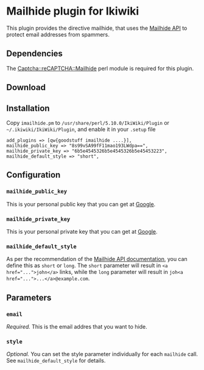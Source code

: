 # Mailhide plugin for Ikiwiki

This plugin provides the directive mailhide, that uses the [Mailhide
API][1] to protect email addresses from spammers.

## Dependencies

The [Captcha::reCAPTCHA::Mailhide][2] perl module is required for this
plugin.

## Download



## Installation

Copy `imailhide.pm` to `/usr/share/perl/5.10.0/IkiWiki/Plugin` or
`~/.ikiwiki/IkiWiki/Plugin`, and enable it in your `.setup` file

    add_plugins => [qw{goodstuff imailhide ....}],
    mailhide_public_key => "8s99vSA99fF11mao193LWdpa==",
    mailhide_private_key => "6b5e4545326b5e4545326b5e45453223",
    mailhide_default_style => "short",

## Configuration

### `mailhide_public_key`

This is your personal public key that you can get at [Google][3].

### `mailhide_private_key`

This is your personal private key that you can get at [Google][3].

### `mailhide_default_style`

As per the recommendation of the [Mailhide API documentation][4], you
can define this as `short` or `long`. The `short` parameter will
result in `<a href="...">john</a>` links, while the `long` parameter
will result in `joh<a href="...">...</a>@example.com`.

## Parameters

### `email`

*Required.* This is the email addres that you want to hide.

### `style`

*Optional.* You can set the style parameter individually for each
 `mailhide` call. See `mailhide_default_style` for details.

[1]: http://www.google.com/recaptcha/mailhide/
[2]: http://search.cpan.org/perldoc?Captcha::reCAPTCHA::Mailhide
[3]: http://www.google.com/recaptcha/mailhide/apikey
[4]: http://code.google.com/apis/recaptcha/docs/mailhideapi.html
